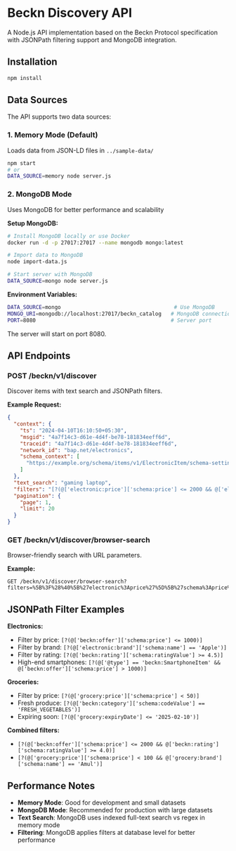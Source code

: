 # Beckn Discovery API

A Node.js API implementation based on the Beckn Protocol specification with JSONPath filtering support and MongoDB integration.

## Installation

```bash
npm install
```

## Data Sources

The API supports two data sources:

### 1. Memory Mode (Default)
Loads data from JSON-LD files in `../sample-data/`

```bash
npm start
# or
DATA_SOURCE=memory node server.js
```

### 2. MongoDB Mode
Uses MongoDB for better performance and scalability

**Setup MongoDB:**
```bash
# Install MongoDB locally or use Docker
docker run -d -p 27017:27017 --name mongodb mongo:latest

# Import data to MongoDB
node import-data.js

# Start server with MongoDB
DATA_SOURCE=mongo node server.js
```

**Environment Variables:**
```bash
DATA_SOURCE=mongo                                    # Use MongoDB
MONGO_URI=mongodb://localhost:27017/beckn_catalog   # MongoDB connection
PORT=8080                                           # Server port
```

The server will start on port 8080.

## API Endpoints

### POST /beckn/v1/discover

Discover items with text search and JSONPath filters.

**Example Request:**
```json
{
  "context": {
    "ts": "2024-04-10T16:10:50+05:30",
    "msgid": "4a7f14c3-d61e-4d4f-be78-181834eeff6d",
    "traceid": "4a7f14c3-d61e-4d4f-be78-181834eeff6d",
    "network_id": "bap.net/electronics",
    "schema_context": [
      "https://example.org/schema/items/v1/ElectronicItem/schema-settings.json"
    ]
  },
  "text_search": "gaming laptop",
  "filters": "[?(@['electronic:price']['schema:price'] <= 2000 && @['electronic:brand']['schema:name'] == 'Premium Tech')]",
  "pagination": {
    "page": 1,
    "limit": 20
  }
}
```

### GET /beckn/v1/discover/browser-search

Browser-friendly search with URL parameters.

**Example:**
```
GET /beckn/v1/discover/browser-search?filters=%5B%3F%28%40%5B%27electronic%3Aprice%27%5D%5B%27schema%3Aprice%27%5D%20%3C%3D%202000%29%5D
```

## JSONPath Filter Examples

**Electronics:**
- Filter by price: `[?(@['beckn:offer']['schema:price'] <= 1000)]`
- Filter by brand: `[?(@['electronic:brand']['schema:name'] == 'Apple')]`
- Filter by rating: `[?(@['beckn:rating']['schema:ratingValue'] >= 4.5)]`
- High-end smartphones: `[?(@['@type'] == 'beckn:SmartphoneItem' && @['beckn:offer']['schema:price'] > 1000)]`

**Groceries:**
- Filter by price: `[?(@['grocery:price']['schema:price'] < 50)]`
- Fresh produce: `[?(@['beckn:category']['schema:codeValue'] == 'FRESH_VEGETABLES')]`
- Expiring soon: `[?(@['grocery:expiryDate'] <= '2025-02-10')]`

**Combined filters:**
- `[?(@['beckn:offer']['schema:price'] <= 2000 && @['beckn:rating']['schema:ratingValue'] >= 4.0)]`
- `[?(@['grocery:price']['schema:price'] < 100 && @['grocery:brand']['schema:name'] == 'Amul')]`

## Performance Notes

- **Memory Mode**: Good for development and small datasets
- **MongoDB Mode**: Recommended for production with large datasets
- **Text Search**: MongoDB uses indexed full-text search vs regex in memory mode
- **Filtering**: MongoDB applies filters at database level for better performance